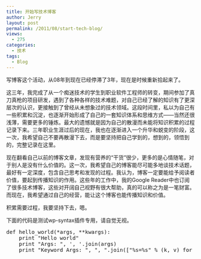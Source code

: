 ```yaml
---
title: 开始写技术博客
author: Jerry
layout: post
permalink: /2011/08/start-tech-blog/
views:
  - 275
categories:
  - 技术
tags:
  - Blog
---
```

写博客这个活动，从08年到现在已经停滞了3年，现在是时候重新拾起来了。

这三年，我完成了从一个痴迷技术的学生到职业软件工程师的转变，期间参加了真刀真枪的项目研发，遇到了各种各样的技术难题，对自己已经了解的知识有了更深层次的认识，更接触到了曾经从未想象过的技术领域。这段时间里，私以为自己有一些积累和沉淀，也逐渐开始形成了自己的一套知识体系和思维方式——当然还很浅薄，需要更多的锤炼。最大的遗憾就是因为自己的散漫而未能将知识积累的过程记录下来。三年职业生涯过后的现在，我也在逐渐进入一个升华和蜕变的阶段，这一次，我希望自己不要再散漫下去，而是要坚持把自己学到的，想到的，领悟到的，完整记录在这里。

现在翻看自己以前的博客文章，发现有营养的“干货”很少，更多的是心情随笔，对于别人是没有什么价值的。这一次，我希望自己的博客能尽可能多地谈技术话题，最好有一定深度，包含自己思考和发现的过程。我认为，博客一定要能给予阅读者价值，要起到传播知识的作用。这些年的工作中，我的Google Reader中也订阅了很多技术博客，这些对开阔自己视野有很大帮助，真的可以称之为是一笔财富。而现在，我希望通过自己的经营，能让这个博客也能传播知识和价值。

积累需要过程，我要坚持下去，嗯。

下面的代码是测试wp-syntax插件专用，请自觉无视。

<pre lang="python">def hello_world(*args, **kwargs):
	print "Hello world"
	print "Args: ", ', '.join(args)
	print "Keyword Args: ", ", ".join(["%s=%s" % (k, v) for k, v in kwargs.items()])
</pre>